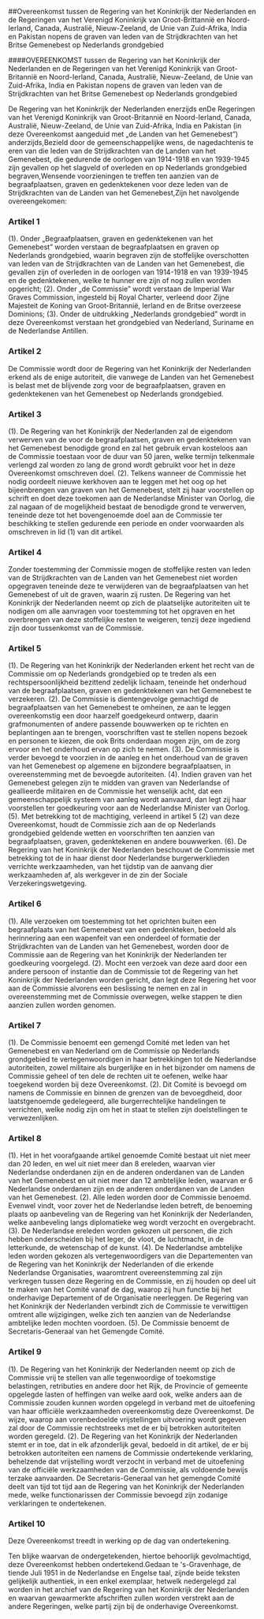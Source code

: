 <meta http-equiv='Content-Type' content='text/html; charset=utf-8' />

##Overeenkomst tussen de Regering van het Koninkrijk der Nederlanden en de Regeringen van het Verenigd Koninkrijk van Groot-Brittannië en Noord-Ierland, Canada, Australië, Nieuw-Zeeland, de Unie van Zuid-Afrika, India en Pakistan nopens de graven van leden van de Strijdkrachten van het Britse Gemenebest op Nederlands grondgebied

####OVEREENKOMST tussen de Regering van het Koninkrijk der Nederlanden en de Regeringen van het Verenigd Koninkrijk van Groot-Britannië en Noord-Ierland, Canada, Australië, Nieuw-Zeeland, de Unie van Zuid-Afrika, India en Pakistan nopens de graven van leden van de Strijdkrachten van het Britse Gemenebest op Nederlands grondgebied

De Regering van het Koninkrijk der Nederlanden enerzijds enDe Regeringen van het Verenigd Koninkrijk van Groot-Britannië en Noord-Ierland, Canada, Australië, Nieuw-Zeeland, de Unie van Zuid-Afrika, India en Pakistan (in deze Overeenkomst aangeduid met „de Landen van het Gemenebest”) anderzijds,Bezield door de gemeenschappelijke wens, de nagedachtenis te eren van die leden van de Strijdkrachten van de Landen van het Gemenebest, die gedurende de oorlogen van 1914-1918 en van 1939-1945 zijn gevallen op het slagveld of overleden en op Nederlands grondgebied begraven,Wensende voorzieningen te treffen ten aanzien van de begraafplaatsen, graven en gedenktekenen voor deze leden van de Strijdkrachten van de Landen van het Gemenebest,Zijn het navolgende overeengekomen:

### Artikel  1  

(1). Onder „Begraafplaatsen, graven en gedenktekenen van het Gemenebest” worden verstaan de begraafplaatsen en graven op Nederlands grondgebied, waarin begraven zijn de stoffelijke overschotten van leden van de Strijdkrachten van de Landen van het Gemenebest, die gevallen zijn of overleden in de oorlogen van 1914-1918 en van 1939-1945 en de gedenktekenen, welke te hunner ere zijn of nog zullen worden opgericht;
(2). Onder „de Commissie” wordt verstaan de Imperial War Graves Commission, ingesteld bij Royal Charter, verleend door Zijne Majesteit de Koning van Groot-Britannië, Ierland en de Britse overzeese Dominions;
(3). Onder de uitdrukking „Nederlands grondgebied” wordt in deze Overeenkomst verstaan het grondgebied van Nederland, Suriname en de Nederlandse Antillen.

### Artikel  2  

De Commissie wordt door de Regering van het Koninkrijk der Nederlanden erkend als de enige autoriteit, die vanwege de Landen van het Gemenebest is belast met de blijvende zorg voor de begraafplaatsen, graven en gedenktekenen van het Gemenebest op Nederlands grondgebied.

### Artikel  3  

(1). De Regering van het Koninkrijk der Nederlanden zal de eigendom verwerven van de voor de begraafplaatsen, graven en gedenktekenen van het Gemenebest benodigde grond en zal het gebruik ervan kosteloos aan de Commissie toestaan voor de duur van 50 jaren, welke termijn telkenmale verlengd zal worden zo lang de grond wordt gebruikt voor het in deze Overeenkomst omschreven doel.
(2). Telkens wanneer de Commissie het nodig oordeelt nieuwe kerkhoven aan te leggen met het oog op het bijeenbrengen van graven van het Gemenebest, stelt zij haar voorstellen op schrift en doet deze toekomen aan de Nederlandse Minister van Oorlog, die zal nagaan of de mogelijkheid bestaat de benodigde grond te verwerven, teneinde deze tot het bovengenoemde doel aan de Commissie ter beschikking te stellen gedurende een periode en onder voorwaarden als omschreven in lid (1) van dit artikel.

### Artikel  4  

Zonder toestemming der Commissie mogen de stoffelijke resten van leden van de Strijdkrachten van de Landen van het Gemenebest niet worden opgegraven teneinde deze te verwijderen van de begraafplaatsen van het Gemenebest of uit de graven, waarin zij rusten. De Regering van het Koninkrijk der Nederlanden neemt op zich de plaatselijke autoriteiten uit te nodigen om alle aanvragen voor toestemming tot het opgraven en het overbrengen van deze stoffelijke resten te weigeren, tenzij deze ingediend zijn door tussenkomst van de Commissie.

### Artikel  5  

(1). De Regering van het Koninkrijk der Nederlanden erkent het recht van de Commissie om op Nederlands grondgebied op te treden als een rechtspersoonlijkheid bezittend zedelijk lichaam, teneinde het onderhoud van de begraafplaatsen, graven en gedenktekenen van het Gemenebest te verzekeren.
(2). De Commissie is dientengevolge gemachtigd de begraafplaatsen van het Gemenebest te omheinen, ze aan te leggen overeenkomstig een door haarzelf goedgekeurd ontwerp, daarin grafmonumenten of andere passende bouwwerken op te richten en beplantingen aan te brengen, voorschriften vast te stellen nopens bezoek en personen te kiezen, die ook Brits onderdaan mogen zijn, om de zorg ervoor en het onderhoud ervan op zich te nemen.
(3). De Commissie is verder bevoegd te voorzien in de aanleg en het onderhoud van de graven van het Gemenebest op algemene en bijzondere begraafplaatsen, in overeenstemming met de bevoegde autoriteiten.
(4). Indien graven van het Gemenebest gelegen zijn te midden van graven van Nederlandse of geallieerde militairen en de Commissie het wenselijk acht, dat een gemeenschappelijk systeem van aanleg wordt aanvaard, dan legt zij haar voorstellen ter goedkeuring voor aan de Nederlandse Minister van Oorlog.
(5). Met betrekking tot de machtiging, verleend in artikel 5 (2) van deze Overeenkomst, houdt de Commissie zich aan de op Nederlands grondgebied geldende wetten en voorschriften ten aanzien van begraafplaatsen, graven, gedenktekenen en andere bouwwerken.
(6). De Regering van het Koninkrijk der Nederlanden beschouwt de Commissie met betrekking tot de in haar dienst door Nederlandse burgerwerklieden verrichte werkzaamheden, van het tijdstip van de aanvang dier werkzaamheden af, als werkgever in de zin der Sociale Verzekeringswetgeving.

### Artikel  6  

(1). Alle verzoeken om toestemming tot het oprichten buiten een begraafplaats van het Gemenebest van een gedenkteken, bedoeld als herinnering aan een wapenfeit van een onderdeel of formatie der Strijdkrachten van de Landen van het Gemenebest, worden door de Commissie aan de Regering van het Koninkrijk der Nederlanden ter goedkeuring voorgelegd.
(2). Mocht een verzoek van deze aard door een andere persoon of instantie dan de Commissie tot de Regering van het Koninkrijk der Nederlanden worden gericht, dan legt deze Regering het voor aan de Commissie alvorens een beslissing te nemen en zal in overeenstemming met de Commissie overwegen, welke stappen te dien aanzien zullen worden genomen.

### Artikel  7  

(1). De Commissie benoemt een gemengd Comité met leden van het Gemenebest en van Nederland om de Commissie op Nederlands grondgebied te vertegenwoordigen in haar betrekkingen tot de Nederlandse autoriteiten, zowel militaire als burgerlijke en in het bijzonder om namens de Commissie geheel of ten dele de rechten uit te oefenen, welke haar toegekend worden bij deze Overeenkomst.
(2). Dit Comité is bevoegd om namens de Commissie en binnen de grenzen van de bevoegdheid, door laatstgenoemde gedelegeerd, alle burgerrechtelijke handelingen te verrichten, welke nodig zijn om het in staat te stellen zijn doelstellingen te verwezenlijken.

### Artikel  8  

(1). Het in het voorafgaande artikel genoemde Comité bestaat uit niet meer dan 20 leden, en wel uit niet meer dan 8 ereleden, waarvan vier Nederlandse onderdanen zijn en de anderen onderdanen van de Landen van het Gemenebest en uit niet meer dan 12 ambtelijke leden, waarvan er 6 Nederlandse onderdanen zijn en de anderen onderdanen van de Landen van het Gemenebest.
(2). Alle leden worden door de Commissie benoemd. Evenwel vindt, voor zover het de Nederlandse leden betreft, de benoeming plaats op aanbeveling van de Regering van het Koninkrijk der Nederlanden, welke aanbeveling langs diplomatieke weg wordt verzocht en overgebracht.
(3). De Nederlandse ereleden worden gekozen uit personen, die zich hebben onderscheiden bij het leger, de vloot, de luchtmacht, in de letterkunde, de wetenschap of de kunst.
(4). De Nederlandse ambtelijke leden worden gekozen als vertegenwoordigers van die Departementen van de Regering van het Koninkrijk der Nederlanden of die erkende Nederlandse Organisaties, waaromtrent overeenstemming zal zijn verkregen tussen deze Regering en de Commissie, en zij houden op deel uit te maken van het Comité vanaf de dag, waarop zij hun functie bij het onderhavige Departement of de Organisatie neerleggen. De Regering van het Koninkrijk der Nederlanden verbindt zich de Commissie te verwittigen omtrent alle wijzigingen, welke zich ten aanzien van de Nederlandse ambtelijke leden mochten voordoen.
(5). De Commissie benoemt de Secretaris-Generaal van het Gemengde Comité.

### Artikel  9  

(1). De Regering van het Koninkrijk der Nederlanden neemt op zich de Commissie vrij te stellen van alle tegenwoordige of toekomstige belastingen, retributies en andere door het Rijk, de Provincie of gemeente opgelegde lasten of heffingen van welke aard ook, welke anders aan de Commissie zouden kunnen worden opgelegd in verband met de uitoefening van haar officiële werkzaamheden overeenkomstig deze Overeenkomst. De wijze, waarop aan vorenbedoelde vrijstellingen uitvoering wordt gegeven zal door de Commissie rechtstreeks met de er bij betrokken autoriteiten worden geregeld.
(2). De Regering van het Koninkrijk der Nederlanden stemt er in toe, dat in elk afzonderlijk geval, bedoeld in dit artikel, de er bij betrokken autoriteiten een namens de Commissie ondertekende verklaring, behelzende dat vrijstelling wordt verzocht in verband met de uitoefening van de officiële werkzaamheden van de Commissie, als voldoende bewijs terzake aanvaarden. De Secretaris-Generaal van het gemengde Comité deelt van tijd tot tijd aan de Regering van het Koninkrijk der Nederlanden mede, welke functionarissen der Commissie bevoegd zijn zodanige verklaringen te ondertekenen.

### Artikel  10  

Deze Overeenkomst treedt in werking op de dag van ondertekening.

Ten blijke waarvan de ondergetekenden, hiertoe behoorlijk gevolmachtigd, deze Overeenkomst hebben ondertekend.Gedaan te 's-Gravenhage, de tiende Juli 1951 in de Nederlandse en Engelse taal, zijnde beide teksten gelijkelijk authentiek, in een enkel exemplaar, hetwelk nedergelegd zal worden in het archief van de Regering van het Koninkrijk der Nederlanden en waarvan gewaarmerkte afschriften zullen worden verstrekt aan de andere Regeringen, welke partij zijn bij de onderhavige Overeenkomst.

